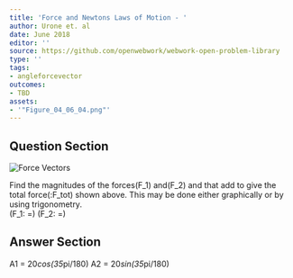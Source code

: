 ```yaml
---
title: 'Force and Newtons Laws of Motion - '
author: Urone et. al
date: June 2018
editor: ''
source: https://github.com/openwebwork/webwork-open-problem-library
type: ''
tags:
- angleforcevector
outcomes:
- TBD
assets:
- '"Figure_04_06_04.png"'
---
```


## Question Section 

![Force Vectors]("Figure_04_06_04.png")

Find the magnitudes of the forces(F_1) and(F_2) and  that add to give the total force(:F_tot) shown above. This may be done either graphically or by using trigonometry.  
(F_1: =)
(F_2: =)



## Answer Section

A1 = 20*cos(35*pi/180)
A2 = 20*sin(35*pi/180)
